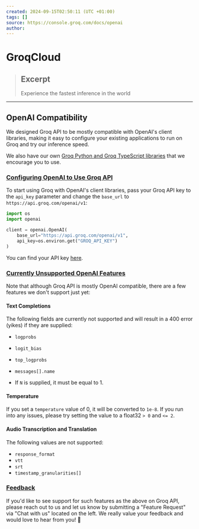 ```yaml
---
created: 2024-09-15T02:50:11 (UTC +01:00)
tags: []
source: https://console.groq.com/docs/openai
author: 
---
```


# GroqCloud

> ## Excerpt
> Experience the fastest inference in the world

---
## OpenAI Compatibility

We designed Groq API to be mostly compatible with OpenAI's client libraries, making it easy to configure your existing applications to run on Groq and try our inference speed.

We also have our own [Groq Python and Groq TypeScript libraries](https://console.groq.com/docs/libraries) that we encourage you to use.

### [Configuring OpenAI to Use Groq API](https://console.groq.com/docs/openai#configuring-openai-to-use-groq-api)

To start using Groq with OpenAI's client libraries, pass your Groq API key to the `api_key` parameter and change the `base_url` to `https://api.groq.com/openai/v1`:

```python
import os
import openai

client = openai.OpenAI(
    base_url="https://api.groq.com/openai/v1",
    api_key=os.environ.get("GROQ_API_KEY")
)
```

  

You can find your API key [here](https://console.groq.com/keys).

### [Currently Unsupported OpenAI Features](https://console.groq.com/docs/openai#currently-unsupported-openai-features)

Note that although Groq API is mostly OpenAI compatible, there are a few features we don't support just yet:

#### Text Completions

The following fields are currently not supported and will result in a 400 error (yikes) if they are supplied:

-   `logprobs`
    
-   `logit_bias`
    
-   `top_logprobs`
    
-   `messages[].name`
    
-   If `N` is supplied, it must be equal to 1.
    

#### Temperature

If you set a `temperature` value of 0, it will be converted to `1e-8`. If you run into any issues, please try setting the value to a float32 `> 0` and `<= 2`.

#### Audio Transcription and Translation

The following values are not supported:

-   `response_format`
-   `vtt`
-   `srt`
-   `timestamp_granularities[]`

### [Feedback](https://console.groq.com/docs/openai#feedback)

If you'd like to see support for such features as the above on Groq API, please reach out to us and let us know by submitting a "Feature Request" via "Chat with us" located on the left. We really value your feedback and would love to hear from you! 🤩
